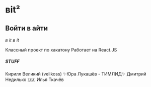 # вit²
## Войти в айти
*в it в it*

Классный проект по хакатону
Работает на React.JS

##### STUFF
Кирилл Великий (velikoss)
✨Юра Лукашёв - ТИМЛИД✨
Дмитрий Недилько 🇺🇦
Илья Ткачёв
